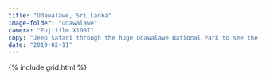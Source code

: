 ```yaml
---
title: "Udawalawe, Sri Lanka"
image-folder: "udawalawe"
camera: "Fujifilm X100T"
copy: "Jeep safari through the huge Udawalawe National Park to see the famous Sri Lankan elephants."
date: "2019-02-11"
---
```


{% include grid.html %}

